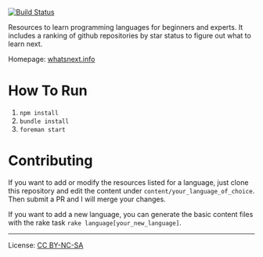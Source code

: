[![Build Status](https://travis-ci.org/matstc/whatsnext.info.png)](https://travis-ci.org/matstc/whatsnext.info)

Resources to learn programming languages for beginners and experts. It includes a ranking of github repositories by star status to figure out what to learn next.

Homepage: [whatsnext.info](http://www.whatsnext.info)

# How To Run
1. `npm install`
2. `bundle install`
3. `foreman start`

# Contributing
If you want to add or modify the resources listed for a language, just clone this repository and edit the content under `content/your_language_of_choice`. Then submit a PR and I will merge your changes.

If you want to add a new language, you can generate the basic content files with the rake task `rake language[your_new_language]`.

<hr>

License: [CC BY-NC-SA](http://creativecommons.org/licenses/by-nc-sa/4.0/deed.en_US)
